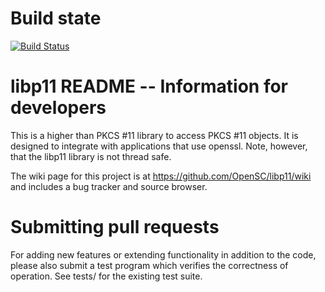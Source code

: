 Build state
===========

[![Build Status](https://travis-ci.org/OpenSC/libp11.png)](https://travis-ci.org/OpenSC/libp11)


libp11 README -- Information for developers
===========================================

This is a higher than PKCS #11 library to access PKCS #11 objects.
It is designed to integrate with applications that use openssl. Note, however,
that the libp11 library is not thread safe.

The wiki page for this project is at https://github.com/OpenSC/libp11/wiki
and includes a bug tracker and source browser.


Submitting pull requests
========================

For adding new features or extending functionality in addition to the code,
please also submit a test program which verifies the correctness of operation.
See tests/ for the existing test suite.

